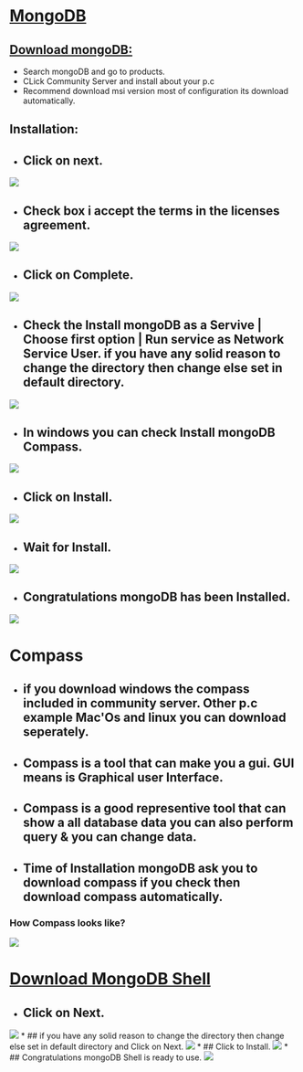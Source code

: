 # [MongoDB](https://www.mongodb.com/)



## [Download mongoDB:](https://www.mongodb.com/try/download/community)

- Search mongoDB and go to products.
- CLick Community Server and install about your p.c
- Recommend download msi version most of configuration its download automatically.



## Installation:

* ## Click on next.
<img src = "./assets/Mi-1.png">

* ##  Check box i accept the terms in the licenses agreement.
<img src = "./assets/Mi-2.png">

* ## Click on Complete.
<img src = "./assets/Mi-3.png">

* ## Check the Install mongoDB as a Servive | Choose first option | Run service as Network Service User. if you have any solid reason to change the directory then change else set in default directory.
<img src = "./assets/Mi-4.png">

* ## In windows you can check Install mongoDB Compass.
<img src = "./assets/Mi-5.png">

* ## Click on Install.
<img src = "./assets/Mi-6.png">

* ## Wait for Install.
<img src = "./assets/Mi-7.png">

* ## Congratulations mongoDB has been Installed.
<img src = "./assets/Mi-8.png">



# Compass


* ## if you download windows the compass included in community server. Other p.c example Mac'Os and linux you can download seperately.
* ## Compass is a tool that can make you a gui. GUI means is Graphical user Interface.
* ## Compass is a good representive tool that can show a all database data you can also perform query & you can change data.
* ## Time of Installation mongoDB ask you to download compass if you check then download compass automatically.

### How Compass looks like?

<img src = "./assets/C-1.png">


# [Download MongoDB Shell](https://www.mongodb.com/try/download/shell)

* ## Click on Next.
<img src = "./assets/S-1.png">
* ## if you have any solid reason to change the directory then change else set in default directory and Click on Next. 
<img src = "./assets/S-2.png">
* ##  Click to Install.
<img src = "./assets/S-3.png">
* ##  Congratulations mongoDB Shell is ready to use.
<img src = "./assets/S-4.png">